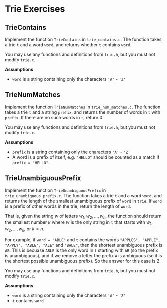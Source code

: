 # Trie Exercises
## TrieContains
Implement the function `TrieContains` in `trie_contains.c`.
The function takes a trie `t` and a word `word`, and returns whether `t` contains `word`.  

You may use any functions and definitions from `trie.h`, but you must not modify `trie.c`.

**Assumptions**
- `word` is a string containing only the characters `'A'` - `'Z'`

## TrieNumMatches
Implement the function `TrieNumMatches` in `trie_num_matches.c`.
The function takes a trie `t` and a string `prefix`, and returns the number of words in `t` with `prefix`. If there are no such words in `t`, return 0.

You may use any functions and definitions from `trie.h`, but you must not modify `trie.c`.

**Assumptions**
- `prefix` is a string containing only the characters `'A'` - `'Z'`
- A word is a prefix of itself, e.g. `"HELLO"` should be counted as a match if `prefix = "HELLO"`.

## TrieUnambiguousPrefix
Implement the function `TrieUnambiguousPrefix` in `trie_unambiguous_prefix.c`.
The function takes a trie `t` and a word `word`, and returns the length of the smallest unambiguous prefix of `word` in `trie`. If `word` is a prefix of other words in the trie, return the length of `word`.

That is, given the string $w$ of letters $w_1, w_2, \dots, w_n$, the function should return the smallest number $k$ where $w$ is the only string in `t` that starts with $w_1, w_2, \dots, w_k$, or $k = n$.

For example, if `word = "ABLE"` and `t` contains the words `"APPLES", "APPLE", "APPLY", "ABLE", "ALE"` and `"BALE"`, then the shortest unambiguous prefix is `AB`. This is becuase `ABLE` is the only word in `t` starting with `AB` (so the prefix is unambiguous), and if we remove a letter the prefix `A` is ambiguous (so it is the shortest possible unambiguous prefix). So the answer for this case is 2.

You may use any functions and definitions from `trie.h`, but you must not modify `trie.c`.

**Assumptions**
- `word` is a string containing only the characters `'A'` - `'Z'`
- `t` contains `word`